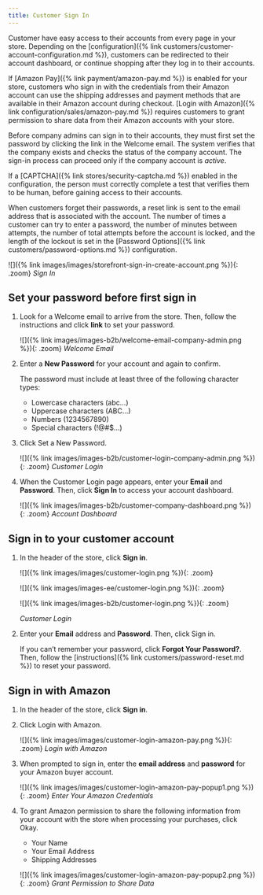 ```yaml
---
title: Customer Sign In
---
```


Customer have easy access to their accounts from every page in your store. Depending on the [configuration]({% link customers/customer-account-configuration.md %}), customers can be redirected to their account dashboard, or continue shopping after they log in to their accounts.

If [Amazon Pay]({% link payment/amazon-pay.md %}) is enabled for your store, customers who sign in with the credentials from their Amazon account can use the shipping addresses and payment methods that are available in their Amazon account during checkout. [Login with Amazon]({% link configuration/sales/amazon-pay.md %}) requires customers to grant permission to share data from their Amazon accounts with your store.

<!--{% if "Default.B2B Only" contains site.edition %}-->
Before company admins can sign in to their accounts, they must first set the password by clicking the link in the Welcome email. The system verifies that the company exists and checks the status of the company account. The sign-in process can proceed only if the company account is _active_.

<!--{% endif %}-->
If a [CAPTCHA]({% link stores/security-captcha.md %}) enabled in the configuration, the person must correctly complete a test that verifies them to be human, before gaining access to their accounts.

When customers forget their passwords, a reset link is sent to the email address that is associated with the account. The number of times a customer can try to enter a password, the number of minutes between attempts, the number of total attempts before the account is locked, and the length of the lockout is set in the [Password Options]({% link customers/password-options.md %}) configuration.

![]({% link images/images/storefront-sign-in-create-account.png %}){: .zoom}
_Sign In_
<!--{% if "Default.B2B Only" contains site.edition %}-->

## Set your password before first sign in

1. Look for a Welcome email to arrive from the store. Then, follow the instructions and click **link** to set your password.

    ![]({% link images/images-b2b/welcome-email-company-admin.png %}){: .zoom}
    _Welcome Email_

1. Enter a **New Password** for your account and again to confirm.

    The password must include at least three of the following character types:

    - Lowercase characters (abc...)
    - Uppercase characters (ABC...)
    - Numbers (1234567890)
    - Special characters (!@#$...)

1. Click <span class="btn">Set a New Password</span>.

    ![]({% link images/images-b2b/customer-login-company-admin.png %}){: .zoom}
    _Customer Login_

1. When the Customer Login page appears, enter your **Email** and **Password**. Then, click **Sign In** to access your account dashboard.

    ![]({% link images/images-b2b/customer-company-dashboard.png %}){: .zoom}
    _Account Dashboard_
<!--{% endif %}-->

## Sign in to your customer account

1. In the header of the store, click **Sign in**.

    <!--{% if "Default.CE Only" contains site.edition %}-->
    ![]({% link images/images/customer-login.png %}){: .zoom}
    <!--{% endif %}-->
    <!--{% if "Default.EE Only" contains site.edition %}-->
    ![]({% link images/images-ee/customer-login.png %}){: .zoom}
    <!--{% endif %}-->
    <!--{% if "Default.B2B Only" contains site.edition %}-->
    ![]({% link images/images-b2b/customer-login.png %}){: .zoom}
    <!--{% endif %}-->
    _Customer Login_

1. Enter your **Email** address and **Password**. Then, click <span class="btn">Sign in</span>.

    If you can’t remember your password, click **Forgot Your Password?**. Then, follow the [instructions]({% link customers/password-reset.md %}) to reset your password.

## Sign in with Amazon

1. In the header of the store, click **Sign in**.

1. Click <span class="btn">Login with Amazon</span>.

    ![]({% link images/images/customer-login-amazon-pay.png %}){: .zoom}
    _Login with Amazon_

1. When prompted to sign in, enter the **email address** and **password** for your Amazon buyer account.

    ![]({% link images/images/customer-login-amazon-pay-popup1.png %}){: .zoom}
    _Enter Your Amazon Credentials_

1. To grant Amazon permission to share the following information from your account with the store when processing your purchases, click <span class="btn">Okay</span>.

    - Your Name
    - Your Email Address
    - Shipping Addresses

    ![]({% link images/images/customer-login-amazon-pay-popup2.png %}){: .zoom}
    _Grant Permission to Share Data_
